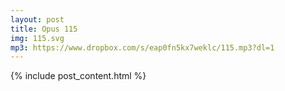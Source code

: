 ```yaml
---
layout: post
title: Opus 115
img: 115.svg
mp3: https://www.dropbox.com/s/eap0fn5kx7weklc/115.mp3?dl=1
---
```


{% include post_content.html %}
